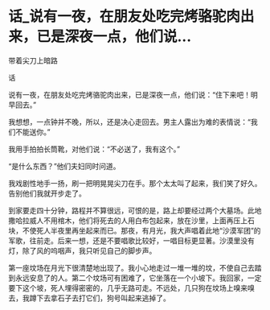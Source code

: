 # 话_说有一夜，在朋友处吃完烤骆驼肉出来，已是深夜一点，他们说...

带着尖刀上暗路

话

说有一夜，在朋友处吃完烤骆驼肉出来，已是深夜一点，他们说：“住下来吧！明早回去。”

我想想，一点钟并不晚，所以，还是决心走回去。男主人露出为难的表情说：“我们不能送你。”

我用手拍拍长筒靴，对他们说：“不必送了，我有这个。”

“是什么东西？”他们夫妇同时问道。

我戏剧性地手一扬，刷一把明晃晃尖刀在手。那个太太叫了起来，我们笑了好久。告别他们我就开步走了。

到家要走四十分钟，路程并不算很远，可恨的是，路上却要经过两个大墓场。此地撒哈拉威人不用棺木，他们将死去的人用白布包起来，放在沙里，上面再压上石块，不使死人半夜里再坐起来而已。那夜，有月光，我大声唱着此地“沙漠军团”的军歌，往前走。后来一想，还是不要唱歌比较好，一唱目标更显著。沙漠里没有灯，除了风的呜咽声，我只听见自己的脚步声。

第一座坟场在月光下很清楚地出现了。我小心地走过一堆一堆的坟，不使自己去踏到永远安息了的人。第二个坟场可有困难了，它坐落在一个小坡下。我回家，一定要下这个坡，死人埋得密密的，几乎无路可走。不远处，几只狗在坟场上嗅来嗅去，我蹲下去拿石子去打它们，狗号叫起来逃掉了。